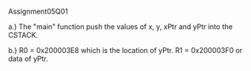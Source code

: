 Assignment05Q01

a.) The "main" function push the values of x, y, xPtr and yPtr into the CSTACK.

b.) R0 = 0x200003E8 which is the location of yPtr. R1 = 0x200003F0 or data of yPtr.
